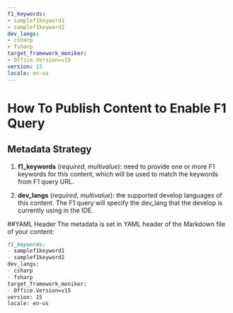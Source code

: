 ```yaml
---
f1_keywords:
- samplef1keyword1
- samplef1keyword2
dev_langs:
- csharp
- fsharp
target_framework_moniker:
- Office.Version=v15
version: 15
locale: en-us
---
```


# How To Publish Content to Enable F1 Query

## Metadata Strategy
1. **f1_keywords** (_required_, _multivalue_): need to provide one or more F1 keywords for this content, which will be used to match the keywords from F1 query URL.

2. **dev_langs** (_required_, _multivalue_): the supported develop languages of this content. The F1 query will specify the dev_lang that the develop is currently using in the IDE. 


##YAML Header
The metadata is set in YAML header of the Markdown file of your content:

```md
f1_keywords:
- samplef1keyword1
- samplef1keyword2
dev_langs:
- csharp
- fsharp
target_framework_moniker:
- Office.Version=v15
version: 15
locale: en-us
```